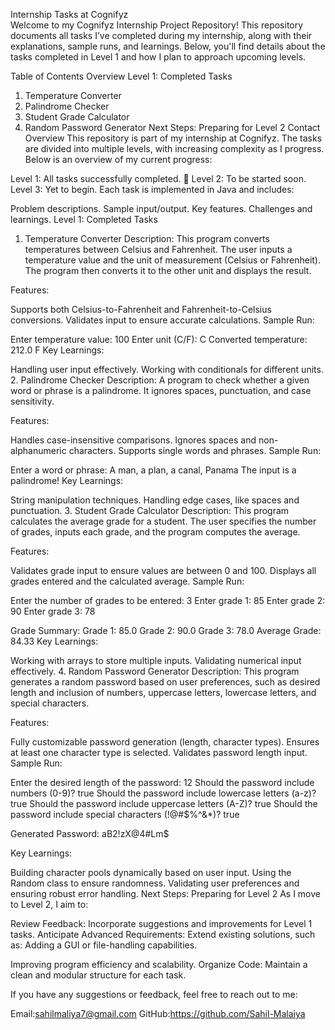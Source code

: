Internship Tasks at Cognifyz<br>
Welcome to my Cognifyz Internship Project Repository! This repository documents all tasks I’ve completed during my internship, along with their explanations, sample runs, and learnings. Below, you'll find details about the tasks completed in Level 1 and how I plan to approach upcoming levels.

Table of Contents
Overview
Level 1: Completed Tasks
1. Temperature Converter
2. Palindrome Checker
3. Student Grade Calculator
4. Random Password Generator
Next Steps: Preparing for Level 2
Contact
Overview
This repository is part of my internship at Cognifyz. The tasks are divided into multiple levels, with increasing complexity as I progress. Below is an overview of my current progress:

Level 1: All tasks successfully completed. 🎉
Level 2: To be started soon.
Level 3: Yet to begin.
Each task is implemented in Java and includes:

Problem descriptions.
Sample input/output.
Key features.
Challenges and learnings.
Level 1: Completed Tasks
1. Temperature Converter
Description:
This program converts temperatures between Celsius and Fahrenheit. The user inputs a temperature value and the unit of measurement (Celsius or Fahrenheit). The program then converts it to the other unit and displays the result.

Features:

Supports both Celsius-to-Fahrenheit and Fahrenheit-to-Celsius conversions.
Validates input to ensure accurate calculations.
Sample Run:

Enter temperature value: 100
Enter unit (C/F): C
Converted temperature: 212.0 F
Key Learnings:

Handling user input effectively.
Working with conditionals for different units.
2. Palindrome Checker
Description:
A program to check whether a given word or phrase is a palindrome. It ignores spaces, punctuation, and case sensitivity.

Features:

Handles case-insensitive comparisons.
Ignores spaces and non-alphanumeric characters.
Supports single words and phrases.
Sample Run:

Enter a word or phrase: A man, a plan, a canal, Panama
The input is a palindrome!
Key Learnings:

String manipulation techniques.
Handling edge cases, like spaces and punctuation.
3. Student Grade Calculator
Description:
This program calculates the average grade for a student. The user specifies the number of grades, inputs each grade, and the program computes the average.

Features:

Validates grade input to ensure values are between 0 and 100.
Displays all grades entered and the calculated average.
Sample Run:

Enter the number of grades to be entered: 3
Enter grade 1: 85
Enter grade 2: 90
Enter grade 3: 78

Grade Summary:
Grade 1: 85.0
Grade 2: 90.0
Grade 3: 78.0
Average Grade: 84.33
Key Learnings:

Working with arrays to store multiple inputs.
Validating numerical input effectively.
4. Random Password Generator
Description:
This program generates a random password based on user preferences, such as desired length and inclusion of numbers, uppercase letters, lowercase letters, and special characters.

Features:

Fully customizable password generation (length, character types).
Ensures at least one character type is selected.
Validates password length input.
Sample Run:

Enter the desired length of the password: 12
Should the password include numbers (0-9)? true
Should the password include lowercase letters (a-z)? true
Should the password include uppercase letters (A-Z)? true
Should the password include special characters (!@#$%^&*)? true

Generated Password: aB2!zX@4#Lm$

Key Learnings:

Building character pools dynamically based on user input.
Using the Random class to ensure randomness.
Validating user preferences and ensuring robust error handling.
Next Steps: Preparing for Level 2
As I move to Level 2, I aim to:

Review Feedback: Incorporate suggestions and improvements for Level 1 tasks.
Anticipate Advanced Requirements: Extend existing solutions, such as:
Adding a GUI or file-handling capabilities.

Improving program efficiency and scalability.
Organize Code: Maintain a clean and modular structure for each task.

If you have any suggestions or feedback, feel free to reach out to me:

Email:sahilmaliya7@gmail.com
GitHub:https://github.com/Sahil-Malaiya
